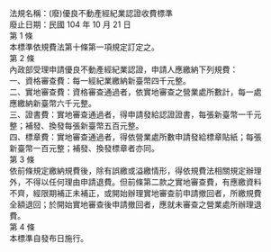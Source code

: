 法規名稱：(廢)優良不動產經紀業認證收費標準  
廢止日期：民國 104 年 10 月 21 日  
第 1 條  
本標準依規費法第十條第一項規定訂定之。  
第 2 條  
內政部受理申請優良不動產經紀業認證，申請人應繳納下列規費：  
一、資格審查費：每一經紀業繳納新臺幣四千元整。  
二、實地審查費：資格審查通過者，依實地審查之營業處所數計，每一處  
應繳納新臺幣六千元整。  
三、證書費：實地審查通過者，得申請發給認證證書，每張新臺幣一千元  
整；補發、換發每張新臺幣五百元整。  
四、標章費：實地審查通過者，得依營業處所數申請發給標章貼紙；每張  
新臺幣一百元整；補發、換發標章者亦同。  
第 3 條  
依前條規定繳納規費後，除有誤繳或溢繳情形，得依規費法相關規定辦理  
外，不得以任何理由申請退費。但前條第二款之實地審查費，有應繳資料  
不齊，經限期補正未補正，或開始辦理實地審查前申請撤回者，所繳規費  
全額退回；於開始實地審查後申請撤回者，應就未審查之營業處所辦理退  
費。  
第 4 條  
本標準自發布日施行。  


